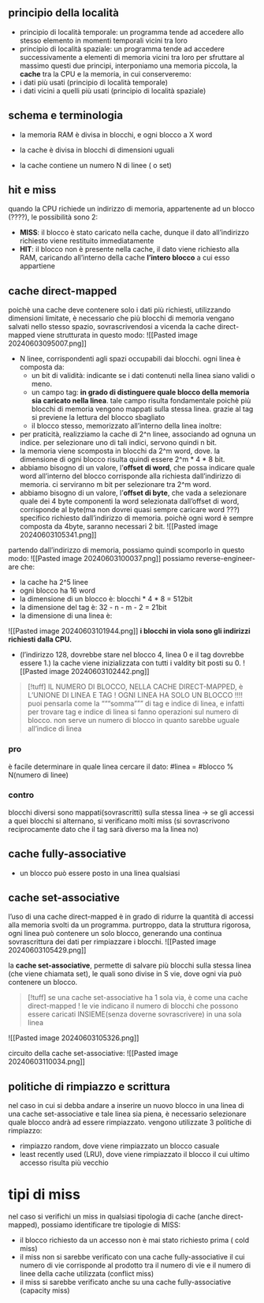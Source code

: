 ## principio della località
- principio di località temporale: un programma tende ad accedere allo stesso elemento in momenti temporali vicini tra loro
- principio di località spaziale: un programma tende ad accedere successivamente a elementi di memoria vicini tra loro
per sfruttare al massimo questi due principi, interponiamo una memoria piccola, la **cache** tra la CPU e la memoria, in cui conserveremo:
- i dati più usati (principio di località temporale)
- i dati vicini a quelli più usati (principio di località spaziale)


## schema e terminologia
- la memoria RAM è divisa in blocchi, e ogni blocco a X word

- la cache è divisa in blocchi di dimensioni uguali
- la cache contiene un numero N di linee ( o set)

## hit e miss
quando la CPU richiede un indirizzo di memoria, appartenente ad un blocco (????), le possibilità sono 2:
- **MISS**: il blocco è stato caricato nella cache, dunque il dato all’indirizzo richiesto viene restituito immediatamente
- **HIT**: il blocco non è presente nella cache, il dato viene richiesto alla RAM, caricando all’interno della cache **l’intero blocco** a cui esso appartiene

## cache direct-mapped
poichè una cache deve contenere solo i dati più richiesti, utilizzando dimensioni limitate, è necessario che più blocchi di memoria vengano salvati nello stesso spazio, sovrascrivendosi a vicenda
la cache direct-mapped viene strutturata in questo modo:
![[Pasted image 20240603095007.png]]
- N linee, corrispondenti agli spazi occupabili dai blocchi. ogni linea è composta da:
	- un bit di validità: indicante se i dati contenuti nella linea siano validi o meno.
	- un campo tag: **in grado di distinguere quale blocco della memoria sia caricato nella linea**. tale campo risulta fondamentale poichè più blocchi di memoria vengono mappati sulla stessa linea. grazie al tag si previene la lettura del blocco sbagliato
	- il blocco stesso, memorizzato all’interno della linea
inoltre: 
- per praticità, realizziamo la cache di 2^n linee, associando ad ognuna un indice. per selezionare uno di tali indici, servono quindi n bit.
- la memoria viene scomposta in blocchi da 2^m word, dove. la dimensione di ogni blocco risulta quindi essere 2^m * 4 * 8 bit.
- abbiamo bisogno di un valore, l’**offset di word**, che possa indicare quale word all’interno del blocco corrisponde alla richiesta dall’indirizzo di memoria. ci serviranno m bit per selezionare tra 2^m word.
- abbiamo bisogno di un valore, l’**offset di byte**, che vada a selezionare quale dei 4 byte componenti la word selezionata dall’offset di word, corrisponde al byte(ma non dovrei quasi sempre caricare word ???) specifico richiesto dall’indirizzo di memoria. poichè ogni word è sempre composta da 4byte, saranno necessari 2 bit.
![[Pasted image 20240603105341.png]]

partendo dall’indirizzo di memoria, possiamo quindi scomporlo in questo modo:
![[Pasted image 20240603100037.png]]
possiamo reverse-engineer-are che:
- la cache ha 2^5 linee
- ogni blocco ha 16 word
- la dimensione di un blocco è: blocchi * 4 * 8 = 512bit
- la dimensione del tag è:  32 - n - m - 2 = 21bit
- la dimensione di una linea è: 



![[Pasted image 20240603101944.png]]
**i blocchi in viola sono gli indirizzi richiesti dalla CPU.**
- (l’indirizzo 128, dovrebbe stare nel blocco 4, linea 0 e il tag dovrebbe essere 1.)
la cache viene inizializzata con tutti i valdity bit posti su 0.
![[Pasted image 20240603102442.png]]


>[!tuff] IL NUMERO DI BLOCCO, NELLA CACHE DIRECT-MAPPED, è L’UNIONE DI LINEA E TAG ! OGNI LINEA HA SOLO UN BLOCCO !!!!
>puoi pensarla come la “““somma””” di tag e indice di linea, e infatti per trovare tag e indice di linea si fanno operazioni sul numero di blocco. non serve un numero di blocco in quanto sarebbe uguale all’indice di linea

### pro
è facile determinare in quale linea cercare il dato: \#linea = \#blocco % N(numero di linee) 
### contro
blocchi diversi sono mappati(sovrascritti) sulla stessa linea → se gli accessi a quei blocchi si alternano, si verificano molti miss (si sovrascrivono reciprocamente dato che il tag sarà diverso ma la linea no)
## cache fully-associative
- un blocco può essere posto in una linea qualsiasi
## cache set-associative
l’uso di una cache direct-mapped è in grado di ridurre la quantità di accessi alla memoria svolti da un programma. purtroppo, data la struttura rigorosa, ogni linea può contenere un solo blocco, generando una continua sovrascrittura dei dati per rimpiazzare i blocchi.
![[Pasted image 20240603105429.png]]

la **cache set-associative**, permette di salvare più blocchi sulla stessa linea (che viene chiamata set), le quali sono divise in S vie, dove ogni via può contenere un blocco.
>[!tuff] se una cache set-associative ha 1 sola via, è come una cache direct-mapped !
>le vie indicano il numero di blocchi che possono essere caricati INSIEME(senza doverne sovrascrivere) in una sola linea

![[Pasted image 20240603105326.png]]

circuito della cache set-associative:
![[Pasted image 20240603110034.png]]
## politiche di rimpiazzo e scrittura
nel caso in cui si debba andare a inserire un nuovo blocco in una linea di una cache set-associative e tale linea sia piena, è necessario selezionare quale blocco andrà ad essere rimpiazzato.
vengono utilizzate 3 politiche di rimpiazzo:
- rimpiazzo random, dove viene rimpiazzato un blocco casuale
- least recently used (LRU), dove viene rimpiazzato il blocco il cui ultimo accesso risulta più vecchio

# tipi di miss
nel caso si verifichi un miss in qualsiasi tipologia di cache (anche direct-mapped), possiamo identificare tre tipologie di MISS:
- il blocco richiesto da un accesso non è mai stato richiesto prima ( cold miss)
- il miss non si sarebbe verificato con una cache fully-associative il cui numero di vie corrisponde al prodotto tra il numero di vie e il numero di linee della cache utilizzata (conflict miss)
- il miss si sarebbe verificato anche su una cache fully-associative (capacity miss)
